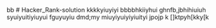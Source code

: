 bb # Hacker_Rank-solution
kkkkyiuyiyi
bbbbhkiiyhui
ghnfb,jbhihiuiuh
syuiyuitiyiuyui
fguyuyiu
dmd;my
miuyiyuiyiyiuityi
jpojp
k
[]ktpyh[kky[k
